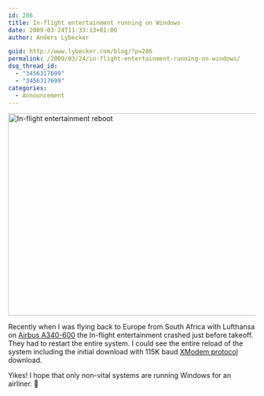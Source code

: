 ```yaml
---
id: 286
title: In-flight entertainment running on Windows
date: 2009-03-24T11:33:13+01:00
author: Anders Lybecker

guid: http://www.lybecker.com/blog/?p=286
permalink: /2009/03/24/in-flight-entertainment-running-on-windows/
dsq_thread_id:
  - "3456317699"
  - "3456317699"
categories:
  - Announcement
---
```

<img loading="lazy" class="aligncenter size-large wp-image-287" title="In-flight entertainment reboot" src="http://www.lybecker.com/blog/wp-content/uploads/inflight-entertainment-reboot-1024x768.jpg" alt="In-flight entertainment reboot" width="550" height="412" />

<p style="text-align: center;">
  <p>
    Recently when I was flying back to Europe from South Africa with Lufthansa on <a title="Airbus A340-600 homepage" href="http://www.airbus.com/en/aircraftfamilies/a330a340/a340-600/">Airbus A340-600</a> the In-flight entertainment crashed just before takeoff. They had to restart the entire system. I could see the entire reload of the system including the initial download with 115K baud <a title="Wikipedia - XModem" href="http://en.wikipedia.org/wiki/XMODEM">XModem protocol</a> download.
  </p>
  
  <p>
    Yikes! I hope that only non-vital systems are running Windows for an airliner. 🙂
  </p>